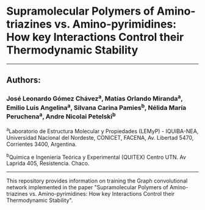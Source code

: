 # Supramolecular Polymers of Amino-triazines vs. Amino-pyrimidines: How key Interactions Control their Thermodynamic Stability 
-----------------------------------------------------------------------------------------------------------------------------------------

## Authors: 
### José Leonardo Gómez Chávez<sup>a</sup>, Matías Orlando Miranda<sup>a</sup>, Emilio Luis Angelina<sup>a</sup>, Silvana Carina Pamies<sup>b</sup>, Nélida María Peruchena<sup>a</sup>, Andre Nicolai Petelski<sup>b</sup>

<sup>a</sup>Laboratorio de Estructura Molecular y Propiedades (LEMyP) - IQUIBA-NEA, Universidad Nacional del Nordeste, CONICET, FACENA, Av. Libertad
5470, Corrientes 3400, Argentina.

<sup>b</sup>Química e Ingeniería Teórica y Experimental (QUITEX) Centro UTN. Av Laprida 405, Resistencia. Chaco.



------------------------------------------------------------------------------------------------------------------------------------------
This repository provides information on training the Graph convolutional network implemented in the paper "Supramolecular Polymers of Amino-triazines vs. Amino-pyrimidines: How key Interactions Control their Thermodynamic Stability".
